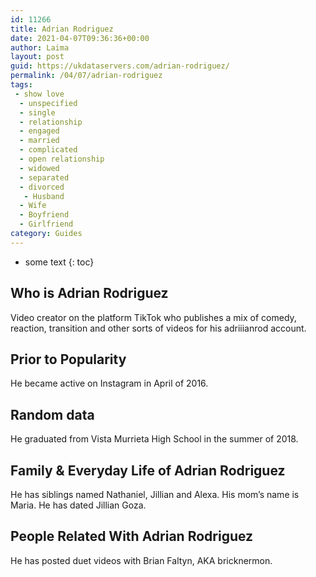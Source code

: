 ```yaml
---
id: 11266
title: Adrian Rodriguez
date: 2021-04-07T09:36:36+00:00
author: Laima
layout: post
guid: https://ukdataservers.com/adrian-rodriguez/
permalink: /04/07/adrian-rodriguez
tags:
 - show love
  - unspecified
  - single
  - relationship
  - engaged
  - married
  - complicated
  - open relationship
  - widowed
  - separated
  - divorced
   - Husband
  - Wife
  - Boyfriend
  - Girlfriend
category: Guides
---
```


* some text
{: toc}


## Who is Adrian Rodriguez
                  
                  
                  
Video creator on the platform TikTok who publishes a mix of comedy, reaction, transition and other sorts of videos for his adriiianrod account. 
                  
              
            
              
            
                
                
                
## Prior to Popularity
                  
                  
                  
He became active on Instagram in April of 2016.
                  
              
            
              
            
                
                
                
## Random data
                  
                  
                  
He graduated from Vista Murrieta High School in the summer of 2018.
                  
              
            
              
            
                
                
                
## Family & Everyday Life of Adrian Rodriguez
                  
                  
                  
He has siblings named Nathaniel, Jillian and Alexa. His mom&#8217;s name is Maria. He has dated Jillian Goza.
                  
              
            
              
            
                
                
                
## People Related With Adrian Rodriguez
                  
                  
                  
He has posted duet videos with Brian Faltyn, AKA bricknermon. 
                  
              
            
              
            
                
              
            
              
              
            
            
              
            
          
          
          